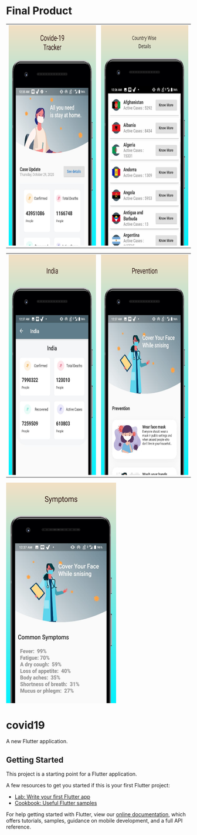 <h1>Final Product</h1>

<table>
  <tr>
    <td><img src="screen%20short/01-android_phone.png" width="300" height="600"></td>
    <td><img src="screen%20short/02-android_phone.png" width="300" height="600"></td>
  </tr>
 </table>
 
 <table>
  <tr>
    <td><img src="screen%20short/03-android_phone.png" width="300" height="600"></td>
    <td><img src="screen%20short/04-android_phone.png" width="300" height="600"></td>
  </tr>
 </table>



<img src="screen%20short/05-android_phone.png" width="300" height="600">






# covid19

A new Flutter application.

## Getting Started

This project is a starting point for a Flutter application.

A few resources to get you started if this is your first Flutter project:

- [Lab: Write your first Flutter app](https://flutter.dev/docs/get-started/codelab)
- [Cookbook: Useful Flutter samples](https://flutter.dev/docs/cookbook)

For help getting started with Flutter, view our
[online documentation](https://flutter.dev/docs), which offers tutorials,
samples, guidance on mobile development, and a full API reference.
